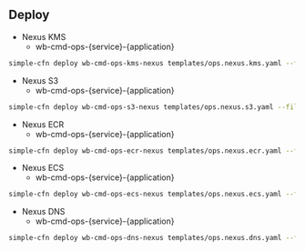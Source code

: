 ## Deploy


- Nexus KMS
  - wb-cmd-ops-{service}-{application}
```bash
simple-cfn deploy wb-cmd-ops-kms-nexus templates/ops.nexus.kms.yaml --file=parameters/ops.nexus.kms.yaml
```

- Nexus S3
  - wb-cmd-ops-{service}-{application}
```bash
simple-cfn deploy wb-cmd-ops-s3-nexus templates/ops.nexus.s3.yaml --file=parameters/ops.nexus.s3.yaml
```

- Nexus ECR
  - wb-cmd-ops-{service}-{application}
```bash
simple-cfn deploy wb-cmd-ops-ecr-nexus templates/ops.nexus.ecr.yaml --file=parameters/ops.nexus.ecr.yaml
```

- Nexus ECS
  - wb-cmd-ops-{service}-{application}
```bash
simple-cfn deploy wb-cmd-ops-ecs-nexus templates/ops.nexus.ecs.yaml --file=parameters/ops.nexus.ecs.yaml
``` 

- Nexus DNS
  - wb-cmd-ops-{service}-{application}
```bash
simple-cfn deploy wb-cmd-ops-dns-nexus templates/ops.nexus.dns.yaml --file=parameters/ops.nexus.dns.yaml
```